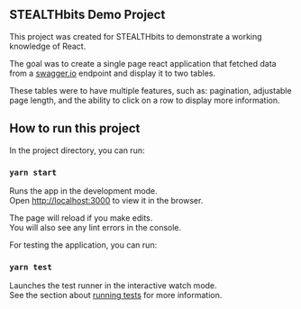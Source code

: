 ## STEALTHbits Demo Project

This project was created for STEALTHbits to demonstrate a working knowledge of React.    

The goal was to create a single page react application that fetched data from a [swagger.io](https://swagger.io/) endpoint and display it to two tables.    

These tables were to have multiple features, such as: pagination, adjustable page length, and the ability to click on a row to display more information.

## How to run this project

In the project directory, you can run:

### `yarn start`

Runs the app in the development mode.<br>
Open [http://localhost:3000](http://localhost:3000) to view it in the browser.

The page will reload if you make edits.<br>
You will also see any lint errors in the console.

For testing the application, you can run:

### `yarn test`

Launches the test runner in the interactive watch mode.<br>
See the section about [running tests](https://facebook.github.io/create-react-app/docs/running-tests) for more information.
